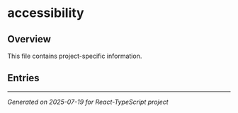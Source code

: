 # accessibility

## Overview

This file contains project-specific information.

## Entries

<!-- Entries will be added here automatically -->

---
*Generated on 2025-07-19 for React-TypeScript project*
